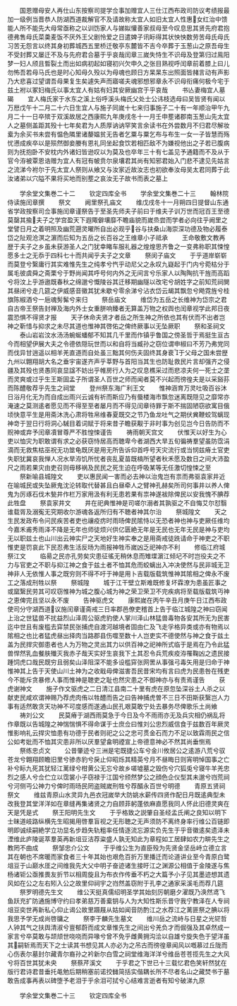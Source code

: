 <!-- { "loadSidebar": true } -->
　　国恩赠母安人再仕山东按察司提学佥事加赠宜人三仕江西布政司防议考绩报最加一级例当晋恭人防湖西道裁解官不及请故称太宜人如旧太宜人性惠女红治中馈能人所不能先大母常亟称之以训饬家人与娣姒懽善家叔母至今叹息思其贤先府君抱德弗售母氏菜羮麦饭不厌外王父剧怜爱之日遣婢子讯眎得其状怏怏数劳苦母氏母氏习苦无怨言以终其身初葬城西五里桥迁敬亭东麓皆不吉今卒葬于玉葱山之原吾母生不受封葬又屡迁不及与先府君合墓于乎哀哉闰章三嵗失恃生不识母及登第归过鳯阳梦一妇人颀且晳裂土而出如病初起如寝初兴欠申久之张目熟视呼闰章前着膝上曰儿勿怖吾若母马氏也是时心知母久殁以为母魂也顾日方杲杲东出照面皆赭言动有声影乃大悲喜过望谓吾母果复生矣遽失声而寤嗟夫魂邪想邪章永不识母衔痛何极今宅于兹土袝以冢妇梅氏以事太宜人有姑有妇其安厥幽宫于乎哀哉
　　书亾妻梅宜人墓碣
　　宜人梅氏家于水东之溪上俗呼溪头梅氏父处士公讳枝选母曰吴皆贤有闻以万厯戊午十二月二十六日生宜人与施子同嵗十七来归事施子二十有一年顺治甲午九月二十一日卒殡于双溪故居之西康熙九年庚戌冬十一月壬申塟诸郡南玉葱山先太宜人之墓侧盖距其殁十七年矣君为人质厚讷讷罕笑言余读书在外尝数月不归君尽解妆槖为余买书未尝有愠色隣里诸嫠媪贫无告者乞粟与粟乞布与布生一女一子皆慧而殇忧懑成疾卒以是殒然御妾媵有恩礼同坐起食饮若相匹敌不为嫌视他出之子若已腹病则为抚抱卧不安枕内外诸妇皆逊叹以为莫及也卒年三十有七盖见予通籍而不及从于官今洊被覃恩诰赠为宜人有冠有帔贲尔泉壤君其尚有知邪君始入门悲不逮见先姑言之流涕今袝尔于先太宜人祭则从飨又与汝家近故汝志也初欲奉汝母吴太君同葬于此汝诸弟以穴隘不果将买地而别塟之哀汝无子故书而表之墓上


　　学余堂文集巻二十二
　　钦定四库全书
　　学余堂文集巻二十三
　　翰林院侍读施闰章撰
　　祭文
　　阙里祭孔庙文
　　维戊戌冬十一月朔四日提督山东通省学政按察司佥事施闰章谨祭告于至圣先师夫子前曰于维夫子训万世而冠百王至德莫罄其揄夫子之学宫盈天下遐陬僻壤靡不瞻庙貌而嵗烝尝而学者必向往乎阙里之堂譬日月之着明照及幽荒遡灵曜所自出必观乎谷与扶桑山海崇深功德及物必履泰岱之阯观沧溟之濵而后知为五岳之长百谷之王维章小子祗承
　　王命敬敷文教再歴于夫子之乡虽未获游圣人之门犹幸睹车服礼器之煌煌思齐鲁之一变弗称职其悚惶愿多士之无忝于四科七十而共闻乎夫子之文章
　　祭闵子庙文
　　于乎道岸崭崭而莫登兮繄庸行其实难惟先生之纯孝兮忾乎动尼父之永叹九嶷起于门内兮菀枯分于属毛彼虞舜之斋栗兮于野尚闻其呼号何内外之无间言兮乐家人以陶陶抗干旌而高蹈兮将汶上乎游遨既春秋之绵邈兮慨陵谷其迁移期幽隧以改宅兮胡姓字之前知荒祠閴其昼闭兮走几筵之伊威感音徽其犹未歇兮零余涕兮沾衣岱云朅其飘忽兮飏霓旌兮桂旗陈椒酒兮一巵魂髣髴兮来归
　　祭岳庙文
　　维岱为五岳之长维神为岱宗之君自古帝王祭告封禅及海内外士女重胼响臻者无算盖万物之权舆也闰章视学此邦日夜震恐惧不得贤才报
　　天子休命夫贤才者岳之所生神之所依也其有伏而不出者岂神之靳惜与抑求之未尽其道也惟神其啓佑之俾终厥事以无坠厥职
　　祭和圣祠文
　　泰山岩岩汶水汤汤蜿蜒蟠郁不知其几千里而作镇乎鲁国之傍圣哲于焉挺生亘古今而相望伊展大夫之令德依隠玩世而以和自将当臧孙之窃位谓申椒曰不芳乃弗党同而伐异甘逍遥以相羊羌直道而自处虽三黜其何伤夫固终其身裵于父母之国未尝歴九州以翺翔胡大名之垂宇宙遂齐声乎莘野与首阳当其生也防耻救民片言却强齐之侵疆及其殁也贤愚同哀显諡不妨出乎帷房行人为之叹息樵采过而悲凉夫何一死士之垄而灵爽或过乎生王斯固孟子所谓圣人百世之师而闻者莫不兴起而徬徨夫是以采谿荪而陈醴敬荐乎先生之祠堂
　　登州祭东海广利王文
　　惟神涵育万灵吐吸百谷沐日浴月化无为而自成出雨兴云诚有祈而斯应乃有蜃楼海市飘忽迷离既隠见之靡常亦淹速之莫测逺者愿见而不得至至者屡月而不得见闰章待罪于斯不揣固陋窃欲寓目俄顷快意平生是用斋沐洗心肃将牲帛维春夏既交之节乃鱼龙吐气之期伏兾鞭蛟驾螭现神竒于翌日行将洞心駴目着词赋于将来昔子瞻获觏于非时事为创见岂今日告防而不贶神或弃予闰章凟冒尊严不胜惶悚谨告
　　祷雨朝天宫文
　　伏惟天以好生为心吏以恤灾为职敢谓有求之必获窃恃居高而聴卑今者湖西大旱五旬徧祷羣望虽防霑涓滴而无救焦枯巫祝无功筮龟既厌是用无所告诉仰首呼号天灾流行或当悯兹瘠土官吏失职犹冀哀我惮人况水旱洊饥所忧者丧乱夏苗既槁所望者秋禾愿及数日之间大沛盈尺之雨若果灾由吏召则毋移祸及民民之死生迫在呼吸某等无任激切惶悚之至
　　祭新喻县城隍文
　　吏以惠民闻一害而必去神以治鬼岂有祟而弗驱袁家井近在喻城民或失坠厥鬼沈沦转取代替甚且白昼牵人之臂神孔赫矣所司何事井以养人俾鬼为厉琢石伐木甃井作栏万家用汲有利无患若果有祟神遂袚除俾民以安我愧不腆荐此牲盘
　　祭袁家井文
　　井在祀典惟神是司嗟尔溺者其孰驱之不自悔艾尔怼翳谁载胥及溺寃无究期收尔游魂各返所归有不聴者神其尔治
　　祭城隍文
　　天之生民发政布令问民疾苦者吏也禳疫疠时雨旸俾民隂恃以无恐者神也神与吏厥任维均今嘉禾甫秀雨泽不降是无年也师徒烦兴供亿匮絶无年是无民也无年无民是神与吏均无以职兹土也山川出云神实尸之天地好生神实奉之是用斋戒徒跣请命于神吏之不职惟吏是罚哀此下民忍弗生活反旸为雨报神牲币嵗凶乏祀神亦不利
　　修临江府城祭江文
　　临昜之民亦孔劳矣灾患征徭无稍休息而雉堞濵江倾圮不时岂役夫之不力与官吏之不职与抑江神之食于兹土者不恤其危而蛟螭出入冲决使然与民非城无卫神非人无依惟人事之既穷则不得不吁于神是用卜吉载版载筑惟神其隂相之俾永不废工之落成刑牲以祭
　　祭城隍
　　城于江干壁立斯难既修复坏霖潦为患虽匠事之或窳繄民劳其可叹窃惟神为城之腹心城为神之荣卫荣卫不完疾病将至载版载筑丏神之恵俾完且坚以永不废
　　告神驱虎文
　　康熙嵗在丙午辛丑月庚午日江西布政使司分守湖西道议施闰章谨斋戒三日率郡邑僚吏稽首上告于临江城隍之神曰窃闻上治之世猛兽不扰益烈山泽周公驱虎豹使人掌川泽山林猛兽毒物各安其所无为民害迄中世且有废槛去穽禁民张捕虎自渡河越境者固由仁及飞走孚格异类或亦有物焉以隂相之也比者猛虎昼出择肉当路郡县伤噬至数十人岂吏实不德使然与神之食于兹土盖为民捍灾御患者也人为万物之灵出其力以供百神之祀神所式临于是焉在乃令此猛兽悍然乳血餐肤殱灭我赤子哉天实好生哀我下土其忍令兵荒疾疫洊罹鞠凶之遗民接踵饲虎口哉民既穷且弱矣山泽阻深不能多设槛穽张网罟从事强弓毒矢用是归命于神惟神其上告于天使山川土神为之收戢毋俾滋害吾民昔宋均有言曰虎为民患咎在残吏今不能斥贪暴修人事而惟神是聴吏之耻也然灾患之不御神亦与有责焉谨告
　　获虎谢神文
　　施子作文驱虎之二日清江县南二十里有虎在原忽坠深谷土人杀之以献吏民咸欢谓神赐乃荐虎肉侑以牲醴而告之曰告神捕虎曽不三日不田斯获繄岂人力事有适然敢贪天功神不可度感而遂通山民孔艰莫敢宁处去暴务尽俾歌乐土尚飨
　　祷刘公文
　　民莫瘠于湖西雨莫急于今日及今不雨雨亦无及兵灾相仍祸乱将作章既以告城隍之神惴惴惧不得命谋于士庶佥曰惟刘公忠烈威信食于兹数百年厥灵惟影响礼云捍灾恤患有功德于民者则祀之公之忠可贯金石而力不足以致霖雨民之信公如考妣而不恤其灾患非所以厌羣望畣明禋宣上帝德意神必不然其尚垂恻焉
　　祭练忠贞文
　　公昔肇迹兮三洲是宅既捷公车兮金川攸居公之逺游八荒兮驭苍龙兮翺翔顾瞻旧里兮骖赤豹兮戾止仰昭烁其精英兮月不昼晦日则宵明悼国事之亡补兮眎九死其犹轻江蓠绿兮柑黄公无忘兮故乡嗟墟墓之毁伤兮穴狐兎兮寝牛羊羌忠烈之感人兮佥伫立以霑裳小子窃禄于江国兮颀然梦公之顔色企仪型其未邈兮岿荒祠兮河侧丏公神力兮俾时雨旸民罔盗贼嵗刑牲兮荐醑永百世兮明德
　　青原五贤祠祭文
　　维兹青原山水灵异九邑衣冠嵗举大防姚水薪传四贤作配日月既逺典型未改我登其堂洋洋如在章缝再集诸贤之力自顾菲躬蓬依麻直愿我同人怀此旧德灵爽在天是凭是式
　　祭王阳明先生文
　　于乎格致之説肇自圣经孟氏阐之良知以明下士昧道岐路纵横先生昭揭用啓羣盲视之无形聴之无声须防不离终身率行维公百链即明即诚续嗣絶学立功显名步趋失轨粗率任情逐流忘源实负先生于乎音徽逺矣遗泽未湮维此庐陵诞萃羣英再新俎豆洁荐粢盛人孰无知此为章程如工居肆如农力畊先生之教罔不曲成
　　祭邹忠介公文
　　于乎维公生为直臣殁为先贤金坚岳峙立德立言其在朝也不席暖而家食者三十年其始也艰危百折万里播迁而论道讲业至今青原白鹭俎豆于山巅水厓之间维我先大父中明子奋迹诸生接旴江之渊源公相值于金陵遂与焦杨诸钜公亟推畏友折节以相周旋且为布衣作传垂不朽之大篇予小子见其墨迹想其遗风如在公之左右矧入公之故里仰祠宇之岿然盖窃附于孔李之通家采溪毛而荐几筵
　　祭罗明德先生文
　　维公天挺真儒绍明圣学其始刻厉朝磨夕濯既乃涣然鸢飞鱼跃充扩防通施博守约曰孝弟慈万善槖钥与人为大知性斯乐昔守我宁教泽在人专祠俎豆奕世再新私心仰止谒公故里蹑屐从姑如闻音防酌江之水荐江之蓠匪祭之腆以将我思予学无成尚啓牗之
　　祭李于麟先生墓文
　　维川岳之流峙与日星之光铓哲人钟其气之扶舆清淑兮亶郁蔚而成文章惟先生之间出兮羌负才而倔强及其卓然成一家言兮卒莫敢与颉颃世哓哓而异喙兮曾不免乎雌黄拥沟浍以自雄兮旋失色于望洋虽其嗣斩焉而天下之士读其书想见其人亦必为之吊古而徬徨章闻风以嘅慕过丘陇而心伤表尔墓封尔藏青尔裔孙之衿新尔白雪之祠堂维海洋洋兮维岳苍苍揽先生之大风兮将百世其犹未央
　　祭蔡芹溪文
　　于乎君之下世已十三载忆君色笑轩然犹在版行君诗君昔垂托黾勉后期稍塞前诺挍雠简括实偕耦长所不尽者名山之藏焚书于墓敢告成事再表以碑堕予老泪于乎余泪可拭兮心结难言逝者有知兮破涕九原














　　学余堂文集巻二十三
　　钦定四库全书
